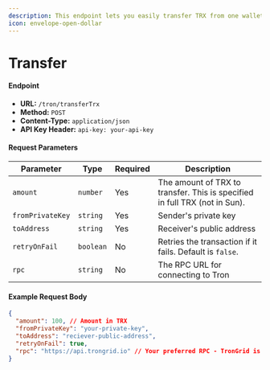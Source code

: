 ```yaml
---
description: This endpoint lets you easily transfer TRX from one wallet to another.
icon: envelope-open-dollar
---
```


# Transfer

#### **Endpoint**

* **URL:** `/tron/transferTrx`
* **Method:** `POST`
* **Content-Type:** `application/json`
* **API Key Header:** `api-key: your-api-key`

#### **Request Parameters**

| Parameter        | Type      | Required | Description                                                                |
| ---------------- | --------- | -------- | -------------------------------------------------------------------------- |
| `amount`         | `number`  | Yes      | The amount of TRX to transfer. This is specified in full TRX (not in Sun). |
| `fromPrivateKey` | `string`  | Yes      | Sender's private key                                                       |
| `toAddress`      | `string`  | Yes      | Receiver's public address                                                  |
| `retryOnFail`    | `boolean` | No       | Retries the transaction if it fails. Default is `false`.                   |
| `rpc`            | `string`  | No       | The RPC URL for connecting to Tron                                         |

#### **Example Request Body**

```json
{
  "amount": 100, // Amount in TRX
  "fromPrivateKey": "your-private-key",
  "toAddress": "reciever-public-address",
  "retryOnFail": true,
  "rpc": "https://api.trongrid.io" // Your preferred RPC - TronGrid is Default 
}
```

